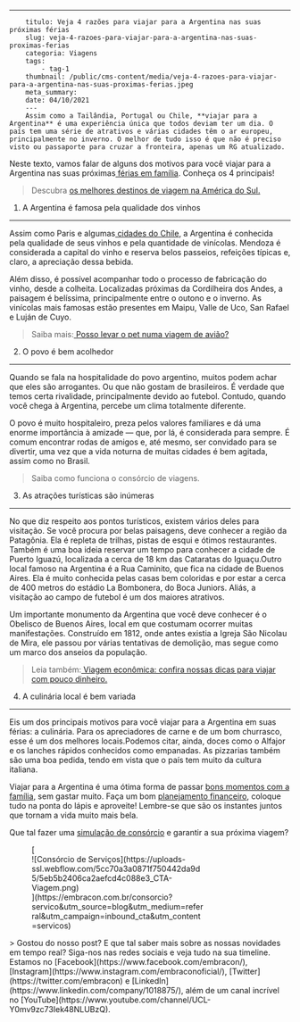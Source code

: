 ---
        titulo: Veja 4 razões para viajar para a Argentina nas suas próximas férias
        slug: veja-4-razoes-para-viajar-para-a-argentina-nas-suas-proximas-ferias
        categoria: Viagens
        tags:
            - tag-1
        thumbnail: /public/cms-content/media/veja-4-razoes-para-viajar-para-a-argentina-nas-suas-proximas-ferias.jpeg
        meta_summary: 
        date: 04/10/2021
        ---
        Assim como a Tailândia, Portugal ou Chile, **viajar para a Argentina** é uma experiência única que todos deviam ter um dia. O país tem uma série de atrativos e várias cidades têm o ar europeu, principalmente no inverno. O melhor de tudo isso é que não é preciso visto ou passaporte para cruzar a fronteira, apenas um RG atualizado.

Neste texto, vamos falar de alguns dos motivos para você viajar para a Argentina nas suas próximas[ férias em família](https://www.embracon.com.br/blog/como-escolher-um-destino-de-ferias-com-a-familia-confira-aqui). Conheça os 4 principais!

> Descubra [os melhores destinos de viagem na América do Sul.](https://www.embracon.com.br/blog/os-melhores-destinos-de-viagem-na-america-do-sul)

1. A Argentina é famosa pela qualidade dos vinhos
-------------------------------------------------

Assim como Paris e algumas[ cidades do Chile](https://www.embracon.com.br/blog/4-razoes-para-conhecer-o-chile-nas-suas-ferias), a Argentina é conhecida pela qualidade de seus vinhos e pela quantidade de vinícolas. Mendoza é considerada a capital do vinho e reserva belos passeios, refeições típicas e, claro, a apreciação dessa bebida.

Além disso, é possível acompanhar todo o processo de fabricação do vinho, desde a colheita. Localizadas próximas da Cordilheira dos Andes, a paisagem é belíssima, principalmente entre o outono e o inverno. As vinícolas mais famosas estão presentes em Maipu, Valle de Uco, San Rafael e Luján de Cuyo.

> Saiba mais:[ Posso levar o pet numa viagem de avião?](https://www.embracon.com.br/blog/posso-levar-o-pet-numa-viagem-de-aviao)

2. O povo é bem acolhedor
-------------------------

Quando se fala na hospitalidade do povo argentino, muitos podem achar que eles são arrogantes. Ou que não gostam de brasileiros. É verdade que temos certa rivalidade, principalmente devido ao futebol. Contudo, quando você chega à Argentina, percebe um clima totalmente diferente.

O povo é muito hospitaleiro, preza pelos valores familiares e dá uma enorme importância à amizade — que, por lá, é considerada para sempre. É comum encontrar rodas de amigos e, até mesmo, ser convidado para se divertir, uma vez que a vida noturna de muitas cidades é bem agitada, assim como no Brasil.

> Saiba como funciona o consórcio de viagens.

3. As atrações turísticas são inúmeras
--------------------------------------

No que diz respeito aos pontos turísticos, existem vários deles para visitação. Se você procura por belas paisagens, deve conhecer a região da Patagônia. Ela é repleta de trilhas, pistas de esqui e ótimos restaurantes. Também é uma boa ideia reservar um tempo para conhecer a cidade de Puerto Iguazú, localizada a cerca de 18 km das Cataratas do Iguaçu.Outro local famoso na Argentina é a Rua Caminito, que fica na cidade de Buenos Aires. Ela é muito conhecida pelas casas bem coloridas e por estar a cerca de 400 metros do estádio La Bombonera, do Boca Juniors. Aliás, a visitação ao campo de futebol é um dos maiores atrativos.

Um importante monumento da Argentina que você deve conhecer é o Obelisco de Buenos Aires, local em que costumam ocorrer muitas manifestações. Construído em 1812, onde antes existia a Igreja São Nicolau de Mira, ele passou por várias tentativas de demolição, mas segue como um marco dos anseios da população.

> Leia também:[ Viagem econômica: confira nossas dicas para viajar com pouco dinheiro.](https://www.embracon.com.br/blog/viagem-economica-confira-nossas-dicas-para-viajar-com-pouco-dinheiro)

4. A culinária local é bem variada
----------------------------------

Eis um dos principais motivos para você viajar para a Argentina em suas férias: a culinária. Para os apreciadores de carne e de um bom churrasco, esse é um dos melhores locais.Podemos citar, ainda, doces como o Alfajor e os lanches rápidos conhecidos como empanadas. As pizzarias também são uma boa pedida, tendo em vista que o país tem muito da cultura italiana.

Viajar para a Argentina é uma ótima forma de passar [bons momentos com a família](https://www.embracon.com.br/blog/conheca-4-destinos-incriveis-para-passar-ferias-em-familia), sem gastar muito. Faça um bom [planejamento financeiro](https://www.embracon.com.br/blog/planejamento-financeiro-um-guia-para-as-financas-nao-sairem-de-controle), coloque tudo na ponta do lápis e aproveite! Lembre-se que são os instantes juntos que tornam a vida muito mais bela.

Que tal fazer uma [simulação de consórcio](http://www.embracon.com.br/consorcio) e garantir a sua próxima viagem?

<figure class="w-richtext-figure-type-image w-richtext-align-center" style="max-width:310px">[<div>![Consórcio de Serviços](https://uploads-ssl.webflow.com/5cc70a3a0871f750442da9d5/5eb5b2406ca2aefcd4c088e3_CTA-Viagem.png)</div>](https://embracon.com.br/consorcio?servico&utm_source=blog&utm_medium=referral&utm_campaign=inbound_cta&utm_content=servicos)</figure>> Gostou do nosso post? E que tal saber mais sobre as nossas novidades em tempo real? Siga-nos nas redes sociais e veja tudo na sua timeline. Estamos no [Facebook](https://www.facebook.com/embracon/), [Instagram](https://www.instagram.com/embraconoficial/), [Twitter](https://twitter.com/embracon) e [LinkedIn](https://www.linkedin.com/company/1018875/), além de um canal incrível no [YouTube](https://www.youtube.com/channel/UCL-Y0mv9zc73Iek48NLUBzQ).
        